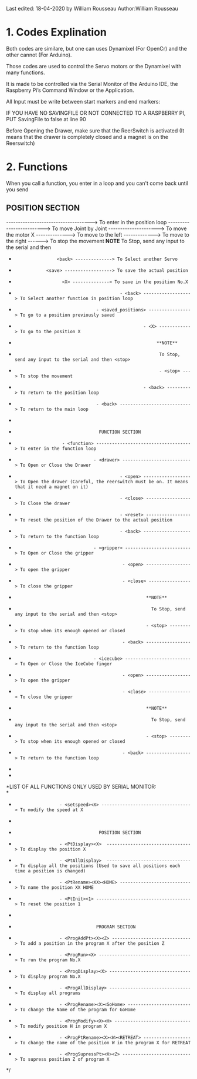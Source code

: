 Last edited: 18-04-2020 by William Rousseau
 Author:William Rousseau

# 1. Codes Explination
Both codes are similare, but one can uses Dynamixel (For OpenCr) and the other cannot (For Arduino).

Those codes are used to control the Servo motors or the Dynamixel with many functions. 

It is made to be controlled via the Serial Monitor of the Arduino IDE, the Raspberry Pi’s Command Window or the Application.

All Input must be write between start markers and end markers: <function> <drawer> <open>
  
IF YOU HAVE NO SAVINGFILE OR NOT CONNECTED TO A RASPBERRY PI, PUT SavingFile to false at line 90

Before Opening the Drawer, make sure that the ReerSwitch is activated (It means that the drawer is completely closed and a magnet is on the Reerswitch)

# 2. Functions
When you call a function, you enter in a loop and you can't come back until you send <back>
## POSITION SECTION
  <position> ------------------------------------> To enter in the position loop
            <motors> -------------------------> To move Joint by Joint
                    <X> ---------------------> To move the motor X
                       <left> --------------> To move to the left
                       <right> -------------> To move to the right
                              <stop> ------> To stop the movement
                              **NOTE**
                                To Stop, send any input to the serial and then <stop>
 *                     <back> --------------> To Select another Servo
 *                 <save> ------------------> To save the actual position
 *                       <X> --------------> To save in the position No.X
 *                                             - <back> ------------------> To Select another function in position loop   
 *                                    - <saved_positions> ----------------> To go to a position previously saved
 *                                                      - <X> ------------> To go to the position X
 *                                                           **NOTE**
 *                                                            To Stop, send any input to the serial and then <stop>
 *                                                            - <stop> ---> To stop the movement
 *                                                      - <back> ---------> To return to the position loop         
 *                                    - <back> ---------------------------> To return to the main loop
 *                               
 *                                     FUNCTION SECTION                               
 *                       - <function> ------------------------------------> To enter in the function loop
 *                                   - <drawer> --------------------------> To Open or Close the Drawer 
 *                                             - <open> ------------------> To Open the drawer (Careful, the reerswitch must be on. It means that it need a magnet on it)
 *                                             - <close> -----------------> To Close the drawer
 *                                             - <reset> -----------------> To reset the position of the Drawer to the actual position
 *                                             - <back> ------------------> To return to the function loop
 *                                   - <gripper> -------------------------> To Open or Close the gripper
 *                                              - <open> -----------------> To open the gripper
 *                                              - <close> ----------------> To close the gripper
 *                                                       **NOTE**
 *                                                         To Stop, send any input to the serial and then <stop>
 *                                                       - <stop> --------> To stop when its enough opened or closed
 *                                              - <back> -----------------> To return to the function loop
 *                                   - <icecube> -------------------------> To Open or Close the IceCube finger
 *                                              - <open> -----------------> To open the gripper
 *                                              - <close> ----------------> To close the gripper
 *                                                       **NOTE**
 *                                                         To Stop, send any input to the serial and then <stop>
 *                                                       - <stop> --------> To stop when its enough opened or closed
 *                                              - <back> -----------------> To return to the function loop                             
 *                                              
 *                                              
 *LIST OF ALL FUNCTIONS ONLY USED BY SERIAL MONITOR:                                              
 *                                             
 *                      - <setspeed><X> ----------------------------------> To modify the speed at X
 *                        
 *                                     POSITION SECTION
 *                      - <PtDisplay><X>  --------------------------------> To display the position X
 *                      - <PtAllDisplay>  --------------------------------> To display all the positions (Used to save all positions each time a position is changed)
 *                      - <PtRename><XX><HOME> ---------------------------> To name the position XX HOME 
 *                      - <PtInit><1> ------------------------------------> To reset the position 1
 *                        
 *                                    PROGRAM SECTION
 *                      - <ProgAddPt><X><Z> ------------------------------> To add a position in the program X after the position Z 
 *                      - <ProgRun><X> -----------------------------------> To run the program No.X 
 *                      - <ProgDisplay><X> -------------------------------> To display program No.X 
 *                      - <ProgAllDisplay> -------------------------------> To display all programs
 *                      - <ProgRename><X><GoHome> ------------------------> To change the Name of the program for GoHome
 *                      - <ProgModify><X><H> -----------------------------> To modify position H in program X
 *                      - <ProgPtRename><X><W><RETREAT> ------------------> To change the name of the position W in the program X for RETREAT
 *                      - <ProgSupressPt><X><Z> --------------------------> To supress position Z of program X 
 */        
